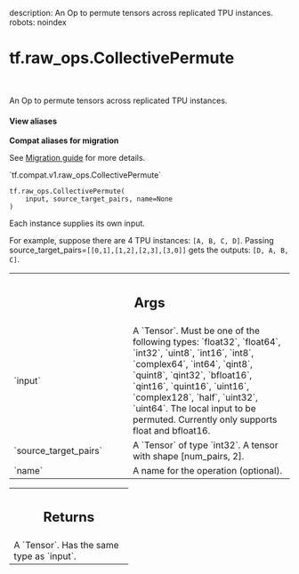 description: An Op to permute tensors across replicated TPU instances.
robots: noindex

# tf.raw_ops.CollectivePermute

<!-- Insert buttons and diff -->

<table class="tfo-notebook-buttons tfo-api nocontent" align="left">

</table>



An Op to permute tensors across replicated TPU instances.


<section class="expandable">
  <h4 class="showalways">View aliases</h4>
  <p>
<b>Compat aliases for migration</b>
<p>See
<a href="https://www.tensorflow.org/guide/migrate">Migration guide</a> for
more details.</p>
<p>`tf.compat.v1.raw_ops.CollectivePermute`</p>
</p>
</section>

<pre class="devsite-click-to-copy prettyprint lang-py tfo-signature-link">
<code>tf.raw_ops.CollectivePermute(
    input, source_target_pairs, name=None
)
</code></pre>



<!-- Placeholder for "Used in" -->

Each instance supplies its own input.

For example, suppose there are 4 TPU instances: `[A, B, C, D]`. Passing
source_target_pairs=`[[0,1],[1,2],[2,3],[3,0]]` gets the outputs:
`[D, A, B, C]`.

<!-- Tabular view -->
 <table class="responsive fixed orange">
<colgroup><col width="214px"><col></colgroup>
<tr><th colspan="2"><h2 class="add-link">Args</h2></th></tr>

<tr>
<td>
`input`<a id="input"></a>
</td>
<td>
A `Tensor`. Must be one of the following types: `float32`, `float64`, `int32`, `uint8`, `int16`, `int8`, `complex64`, `int64`, `qint8`, `quint8`, `qint32`, `bfloat16`, `qint16`, `quint16`, `uint16`, `complex128`, `half`, `uint32`, `uint64`.
The local input to be permuted. Currently only supports float and
bfloat16.
</td>
</tr><tr>
<td>
`source_target_pairs`<a id="source_target_pairs"></a>
</td>
<td>
A `Tensor` of type `int32`.
A tensor with shape [num_pairs, 2].
</td>
</tr><tr>
<td>
`name`<a id="name"></a>
</td>
<td>
A name for the operation (optional).
</td>
</tr>
</table>



<!-- Tabular view -->
 <table class="responsive fixed orange">
<colgroup><col width="214px"><col></colgroup>
<tr><th colspan="2"><h2 class="add-link">Returns</h2></th></tr>
<tr class="alt">
<td colspan="2">
A `Tensor`. Has the same type as `input`.
</td>
</tr>

</table>

